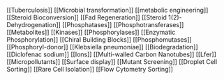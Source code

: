 [[Tuberculosis]]
[[Microbial transformation]]
[[metabolic engineering]]
[[Steroid Bioconversion]]
[[Fad Regeneration]]
[[Steroid 1(2)-Dehydrogenation]]
[[Phosphatases]]
[[Phosphotransferases]]
[[Metabolites]]
[[Kinases]]
[[Phosphorylases]]
[[Enzymatic Phosphorylation]]
[[Chiral Building Blocks]]
[[Phosphomutases]]
[[Phosphoryl-donor]]
[[Klebsiella pneumoniae]]
[[Biodegradation]]
[[Diclofenac sodium]]
[[Ions]]
[[Multi-walled Carbon Nanotubes]]
[[Lfer]]
[[Micropollutants]]
[[Surface display]]
[[Mutant Screening]]
[[Droplet Cell Sorting]]
[[Rare Cell Isolation]]
[[Flow Cytometry Sorting]]
